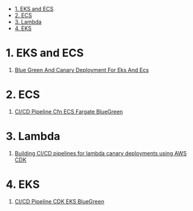 
<!-- TOC -->

- [1. EKS and ECS](#1-eks-and-ecs)
- [2. ECS](#2-ecs)
- [3. Lambda](#3-lambda)
- [4. EKS](#4-eks)

<!-- /TOC -->

# 1. EKS and ECS

1. [Blue Green And Canary Deployment For Eks And Ecs](https://catalog.us-east-1.prod.workshops.aws/workshops/2175d94a-cd79-4ed2-8e7e-1f0dd1956a3a/en-US/canary)

# 2. ECS
1. [CI/CD Pipeline Cfn ECS Fargate BlueGreen](https://cicd-pipeline-cfn-ecs-fargate-bluegreen.workshop.aws/)

# 3. Lambda

1. [Building CI/CD pipelines for lambda canary deployments using AWS CDK](https://catalog.us-east-1.prod.workshops.aws/workshops/5195ab7c-5ded-4ee2-a1c5-775300717f42)

# 4. EKS

1. [CI/CD Pipeline CDK EKS BlueGreen](https://cicd-pipeline-cdk-eks-bluegreen.workshop.aws/)